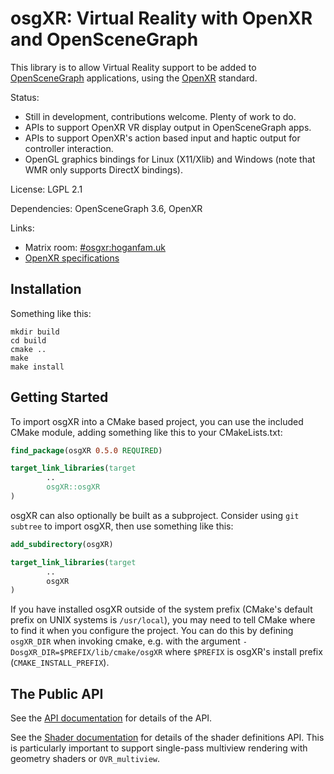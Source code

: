 osgXR: Virtual Reality with OpenXR and OpenSceneGraph
=====================================================

This library is to allow Virtual Reality support to be added to
[OpenSceneGraph](http://www.openscenegraph.org/) applications, using the
[OpenXR](https://www.khronos.org/OpenXR/) standard.

Status:
 * Still in development, contributions welcome. Plenty of work to do.
 * APIs to support OpenXR VR display output in OpenSceneGraph apps.
 * APIs to support OpenXR's action based input and haptic output for controller
   interaction.
 * OpenGL graphics bindings for Linux (X11/Xlib) and Windows (note that WMR
   only supports DirectX bindings).

License: LGPL 2.1

Dependencies: OpenSceneGraph 3.6, OpenXR

Links:
 * Matrix room: [#osgxr:hoganfam.uk](https://matrix.to/#/#osgxr:hoganfam.uk?via=hoganfam.uk)
 * [OpenXR specifications](https://www.khronos.org/registry/OpenXR/#apispecs)


Installation
------------

Something like this:
```shell
mkdir build
cd build
cmake ..
make
make install
```


Getting Started
---------------

To import osgXR into a CMake based project, you can use the included CMake
module, adding something like this to your CMakeLists.txt:
```cmake
find_package(osgXR 0.5.0 REQUIRED)

target_link_libraries(target
        ..
        osgXR::osgXR
)
```

osgXR can also optionally be built as a subproject. Consider using ``git
subtree`` to import osgXR, then use something like this:
```cmake
add_subdirectory(osgXR)

target_link_libraries(target
        ..
        osgXR
)
```

If you have installed osgXR outside of the system prefix (CMake's default prefix
on UNIX systems is ``/usr/local``), you may need to tell CMake where to find it
when you configure the project. You can do this by defining ``osgXR_DIR`` when
invoking cmake, e.g. with the argument ``-DosgXR_DIR=$PREFIX/lib/cmake/osgXR``
where ``$PREFIX`` is osgXR's install prefix (``CMAKE_INSTALL_PREFIX``).


The Public API
--------------

See the [API documentation](docs/API.md) for details of the API.

See the [Shader documentation](docs/Shaders.md) for details of the shader
definitions API. This is particularly important to support single-pass
multiview rendering with geometry shaders or `OVR_multiview`.
